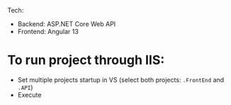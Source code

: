 Tech:
- Backend: ASP.NET Core Web API
- Frontend: Angular 13

# To run project through IIS:

- Set multiple projects startup in VS (select both projects: `.FrontEnd` and `.API`)
- Execute

